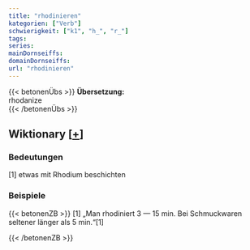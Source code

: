 ```yaml
---
title: "rhodinieren"
kategorien: ["Verb"]
schwierigkeit: ["k1", "h_", "r_"]
tags:
series:
mainDornseiffs:
domainDornseiffs:
url: "rhodinieren"
---
```


{{< betonenÜbs >}}
**Übersetzung:**  
rhodanize  
{{< /betonenÜbs >}}

## Wiktionary [[+](https://de.wiktionary.org/wiki/rhodinieren)]

### Bedeutungen
[1] etwas mit Rhodium beschichten  

### Beispiele
{{< betonenZB >}}
[1] „Man rhodiniert 3 — 15 min. Bei Schmuckwaren seltener länger als 5 min.“[1]  

{{< /betonenZB >}}

